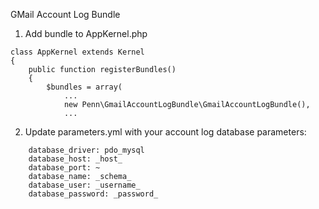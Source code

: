 GMail Account Log Bundle

1. Add bundle to AppKernel.php
````
class AppKernel extends Kernel
{
    public function registerBundles()
    {
        $bundles = array(
            ...
            new Penn\GmailAccountLogBundle\GmailAccountLogBundle(),
            ...
````

2. Update parameters.yml with your account log database parameters:

````
    database_driver: pdo_mysql
    database_host: _host_
    database_port: ~
    database_name: _schema_
    database_user: _username_
    database_password: _password_
````